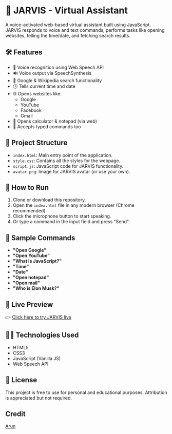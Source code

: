 # 💬 JARVIS - Virtual Assistant

A voice-activated web-based virtual assistant built using JavaScript. JARVIS responds to voice and text commands, 
performs tasks like opening websites, telling the time/date, and fetching search results.

## 🛠 Features

- 🎤 Voice recognition using Web Speech API
- 🔊 Voice output via SpeechSynthesis
- 📖 Google & Wikipedia search functionality
- 🕒 Tells current time and date
- 🌐 Opens websites like:
  - Google
  - YouTube
  - Facebook
  - Gmail
- 🧮 Opens calculator & notepad (via web)
- 💬 Accepts typed commands too

## 📂 Project Structure
- `index.html`: Main entry point of the application.
- `style.css`: Contains all the styles for the webpage.
- `script.js`: JavaScript code for JARVIS functionality.
- `avatar.png`: Image for JARVIS avatar (or use your own).

## 🚀 How to Run

1. Clone or download this repository.
2. Open the `index.html` file in any modern browser (Chrome recommended).
3. Click the microphone button to start speaking.
4. Or type a command in the input field and press "Send".

## 🧠 Sample Commands

- **"Open Google"**
- **"Open YouTube"**
- **"What is JavaScript?"**
- **"Time"**
- **"Date"**
- **"Open notepad"**
- **"Open mail"**
- **"Who is Elon Musk?"**

## 🔗 Live Preview

👉 [Click here to try JARVIS live](https://jarvis21.netlify.app/)

## 🧑‍💻 Technologies Used

- HTML5
- CSS3
- JavaScript (Vanilla JS)
- Web Speech API

## 📄 License

This project is free to use for personal and educational purposes. Attribution is appreciated but not required.

## Credit 
[Arun](https://github.com/Arun020)
